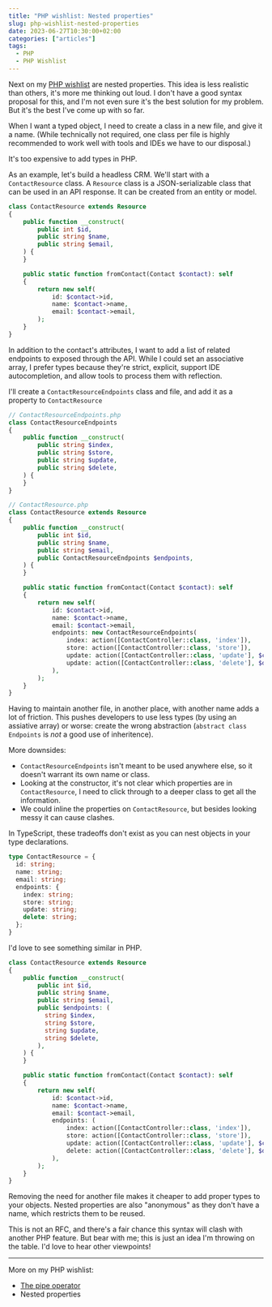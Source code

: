 ```yaml
---
title: "PHP wishlist: Nested properties"
slug: php-wishlist-nested-properties
date: 2023-06-27T10:30:00+02:00
categories: ["articles"]
tags:
  - PHP
  - PHP Wishlist
---
```


Next on my [PHP wishlist](/tags/php-wishlist) are nested properties. This idea is less realistic than others, it's more me thinking out loud. I don't have a good syntax proposal for this, and I'm not even sure it's the best solution for my problem. But it's the best I've come up with so far.

<!--more-->

When I want a typed object, I need to create a class in a new file, and give it a name. (While technically not required, one class per file is highly recommended to work well with tools and IDEs we have to our disposal.)

It's too expensive to add types in PHP.

As an example, let's build a headless CRM. We'll start with a `ContactResource` class. A `Resource` class is a JSON-serializable class that can be used in an API response. It can be created from an entity or model.

```php
class ContactResource extends Resource
{
    public function __construct(
        public int $id,
        public string $name,
        public string $email,
    ) {
    }

    public static function fromContact(Contact $contact): self
    {
        return new self(
            id: $contact->id,
            name: $contact->name,
            email: $contact->email,
        );
    }
}
```

In addition to the contact's attributes, I want to add a list of related endpoints to exposed through the API. While I could set an associative array, I prefer types because they're strict, explicit, support IDE autocompletion, and allow tools to process them with reflection.

I'll create a `ContactResourceEndpoints` class and file, and add it as a property to `ContactResource`

```php
// ContactResourceEndpoints.php
class ContactResourceEndpoints
{
    public function __construct(
        public string $index,
        public string $store,
        public string $update,
        public string $delete,
    ) {
    }
}

// ContactResource.php
class ContactResource extends Resource
{
    public function __construct(
        public int $id,
        public string $name,
        public string $email,
        public ContactResourceEndpoints $endpoints,
    ) {
    }

    public static function fromContact(Contact $contact): self
    {
        return new self(
            id: $contact->id,
            name: $contact->name,
            email: $contact->email,
            endpoints: new ContactResourceEndpoints(
                index: action([ContactController::class, 'index']),
                store: action([ContactController::class, 'store']),
                update: action([ContactController::class, 'update'], $contact->id),
                update: action([ContactController::class, 'delete'], $delete->id),
            ),
        );
    }
}
```

Having to maintain another file, in another place, with another name adds a lot of friction. This pushes developers to use less types (by using an assiative array) or worse: create the wrong abstraction (`abstract class Endpoints` is _not_ a good use of inheritence).

More downsides:

- `ContactResourceEndpoints` isn't meant to be used anywhere else, so it doesn't warrant its own name or class.
- Looking at the constructor, it's not clear which properties are in `ContactResource`, I need to click through to a deeper class to get all the information.
- We could inline the properties on `ContactResource`, but besides looking messy it can cause clashes.

In TypeScript, these tradeoffs don't exist as you can nest objects in your type declarations.

```ts
type ContactResource = {
  id: string;
  name: string;
  email: string;
  endpoints: {
    index: string;
    store: string;
    update: string;
    delete: string;
  };
}
```

I'd love to see something similar in PHP.

```php
class ContactResource extends Resource
{
    public function __construct(
        public int $id,
        public string $name,
        public string $email,
        public $endpoints: (
          string $index,
          string $store,
          string $update,
          string $delete,
        ),
    ) {
    }

    public static function fromContact(Contact $contact): self
    {
        return new self(
            id: $contact->id,
            name: $contact->name,
            email: $contact->email,
            endpoints: (
                index: action([ContactController::class, 'index']),
                store: action([ContactController::class, 'store']),
                update: action([ContactController::class, 'update'], $contact->id),
                delete: action([ContactController::class, 'delete'], $delete->id),
            ),
        );
    }
}
```

Removing the need for another file makes it cheaper to add proper types to your objects. Nested properties are also "anonymous" as they don't have a name, which restricts them to be reused.

This is not an RFC, and there's a fair chance this syntax will clash with another PHP feature. But bear with me; this is just an idea I'm throwing on the table. I'd love to hear other viewpoints!

---

More on my PHP wishlist:

- [The pipe operator](/php-wishlist-pipe-operator)
- Nested properties
